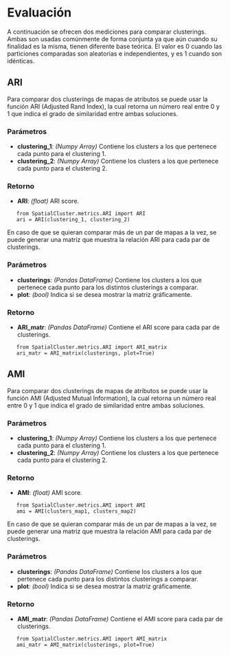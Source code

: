 Evaluación
===========

A continuación se ofrecen dos mediciones para comparar clusterings. Ambas son usadas comúnmente de forma conjunta ya que aún cuando su finalidad es la misma, tienen diferente base teórica. El valor es 0 cuando las particiones comparadas son aleatorias e independientes, y es 1 cuando son idénticas.

ARI
------------

Para comparar dos clusterings de mapas de atributos se puede usar la función ARI (Adjusted Rand Index), la cual retorna un número real entre 0 y 1 que indica el grado de similaridad entre ambas soluciones.

### Parámetros

- **clustering_1**: *(Numpy Array)* Contiene los clusters a los que pertenece cada punto para el clustering 1.
- **clustering_2**: *(Numpy Array)* Contiene los clusters a los que pertenece cada punto para el clustering 2.

### Retorno

- **ARI**: *(float)* ARI score.

```
   from SpatialCluster.metrics.ARI import ARI
   ari = ARI(clustering_1, clustering_2)
```

En caso de que se quieran comparar más de un par de mapas a la vez, se puede generar una matriz que muestra la relación ARI para cada par de clusterings.

### Parámetros

- **clusterings**: *(Pandas DataFrame)* Contiene los clusters a los que pertenece cada punto para los distintos clusterings a comparar.
- **plot**: *(bool)* Indica si se desea mostrar la matriz gráficamente.

### Retorno

- **ARI_matr**: *(Pandas DataFrame)* Contiene el ARI score para cada par de clusterings.

```
   from SpatialCluster.metrics.ARI import ARI_matrix
   ari_matr = ARI_matrix(clusterings, plot=True)
```


AMI
------------

Para comparar dos clusterings de mapas de atributos se puede usar la función AMI (Adjusted Mutual Information), la cual retorna un número real entre 0 y 1 que indica el grado de similaridad entre ambas soluciones.

### Parámetros

- **clustering_1**: *(Numpy Array)* Contiene los clusters a los que pertenece cada punto para el clustering 1.
- **clustering_2**: *(Numpy Array)* Contiene los clusters a los que pertenece cada punto para el clustering 2.

### Retorno

- **AMI**: *(float)* AMI score.

```
   from SpatialCluster.metrics.AMI import AMI
   ami = AMI(clusters_map1, clusters_map2)
```

En caso de que se quieran comparar más de un par de mapas a la vez, se puede generar una matriz que muestra la relación AMI para cada par de clusterings.

### Parámetros

- **clusterings**: *(Pandas DataFrame)* Contiene los clusters a los que pertenece cada punto para los distintos clusterings a comparar.
- **plot**: *(bool)* Indica si se desea mostrar la matriz gráficamente.

### Retorno

- **AMI_matr**: *(Pandas DataFrame)* Contiene el AMI score para cada par de clusterings.

```
   from SpatialCluster.metrics.AMI import AMI_matrix
   ami_matr = AMI_matrix(clusterings, plot=True)
```